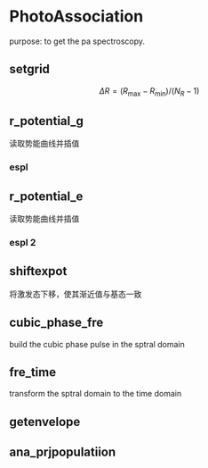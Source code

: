 # PhotoAssociation

purpose:  to get the pa spectroscopy.

## setgrid

$$\Delta R = (R_{\mathrm{max}}-R_{\mathrm{min}} )/(N_{R}-1)$$

## r_potential_g

读取势能曲线并插值

### espl

## r_potential_e

读取势能曲线并插值

### espl 2

## shiftexpot

将激发态下移，使其渐近值与基态一致

## cubic_phase_fre

build the cubic phase pulse in the sptral domain

## fre_time

transform the sptral domain to the time domain

## getenvelope

## ana_prjpopulatiion
